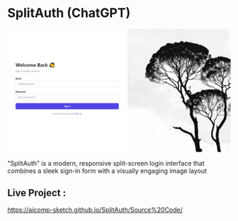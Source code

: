 # SplitAuth (ChatGPT)

![My Screenshot](Images/Image1.PNG)

"SplitAuth" is a modern, responsive split-screen login interface that combines a sleek sign-in form with a visually engaging image layout

## Live Project :
https://aicomp-sketch.github.io/SplitAuth/Source%20Code/
